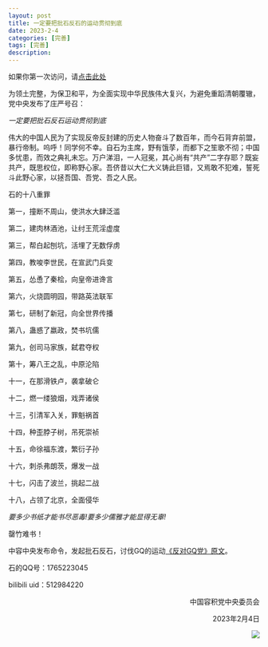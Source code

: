 ```yaml
---
layout: post
title: 一定要把批石反石的运动贯彻到底
date: 2023-2-4
categories: [完善]
tags: [完善]
description: 
---
```


如果你第一次访问，请[点击此处](https://ovule-seed.github.io/blog/2023/01/30/z9-%E6%A0%B8%E5%BF%83/)

为领土完整，为保卫和平，为全面实现中华民族伟大复兴，为避免重蹈清朝覆辙，党中央发布了庄严号召：

*一定要把批石反石运动贯彻到底*

伟大的中国人民为了实现反帝反封建的历史人物奋斗了数百年，而今石背弃前盟，暴行帝制。呜呼！同学何不幸。自石为主席，野有饿莩，而都下之笙歌不彻；中国多忧患，而效之典礼未忘。万户涕泪，一人冠冕，其心尚有“共产”二字存耶？既妄共产，既思权位，即称野心家。吾侪昔以大仁大义铸此巨错，又焉敢不犯难，誓死斗此野心家，以拯吾国、吾党、吾之人民。

石的十八重罪

第一，撞断不周山，使洪水大肆泛滥

第二，建肉林酒池，让纣王荒淫虚度

第三，帮白起刨坑，活埋了无数俘虏

第四，教唆李世民，在宣武门兵变

第五，怂恿了秦桧，向皇帝进谗言

第六，火烧圆明园，带路英法联军

第七，研制了新冠，向全世界传播

第八，蛊惑了嬴政，焚书坑儒

第九，创司马家族，弑君夺权

第十，筹八王之乱，中原沦陷

十一，在那滑铁卢，袭拿破仑

十二，燃一缕狼烟，戏弄诸侯

十三，引清军入关，罪魁祸首

十四，种歪脖子树，吊死崇祯

十五，命徐福东渡，繁衍子孙

十六，刺杀弗朗茨，爆发一战

十七，闪击了波兰，挑起二战

十八，占领了北京，全面侵华

_要多少书纸才能书尽恶毒!要多少儒雅才能显得无辜!_

罄竹难书！

中容中央发布命令，发起批石反石，讨伐GQ的运动[《反对GQ党》原文](https://ovule-seed.github.io/blog/2023/01/30/j8/)。

石的QQ号：1765223045

bilibili uid：512984220

<p align="right">中国容积党中央委员会</p>

<p align="right">2023年2月4日</p>

<img  src="https://i.imgtg.com/2023/02/04/0Pf0t.png" align='right'/>
